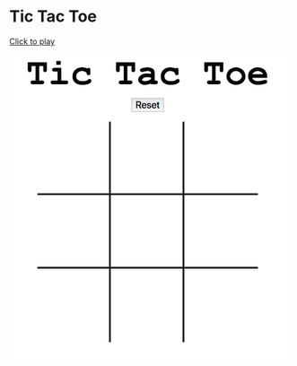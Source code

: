 # Tic Tac Toe

[Click to play](https://annaboeri.github.io/tictactoe/)

![game screenshot](tictactoe.png) 


